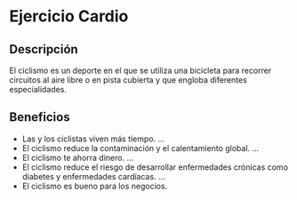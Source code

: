 # Ejercicio Cardio

## Descripción
El ciclismo es un deporte en el que se utiliza una bicicleta​ para recorrer circuitos al aire libre o en pista cubierta y que engloba diferentes especialidades.

## Beneficios
- Las y los ciclistas viven más tiempo. ...
- El ciclismo reduce la contaminación y el calentamiento global. ...
- El ciclismo te ahorra dinero. ...
- El ciclismo reduce el riesgo de desarrollar enfermedades crónicas como diabetes y enfermedades cardíacas. ...
- El ciclismo es bueno para los negocios.